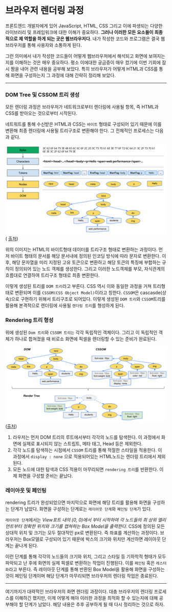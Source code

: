 # 브라우저 렌더링 과정

프론트엔드 개발자에게 있어 JavaScript, HTML, CSS 그리고 이에 파생되는 다양한 라이브러리 및 프레임워크에 대한 이해가 중요하다. **그러나 이러한 모든 요소들이 최종적으로 제 역할을 하게 되는 곳은 웹브라우저다**. 내가 작성한 코드와 프로그램은 결국 웹브라우저를 통해 사용자와 소통하게 된다.

그런 의미에서 내가 작성한 코드들이 어떻게 웹브라우저에서 해석되고 화면에 보여지는지를 이해하는 것은 매우 중요하다. 평소 이에대한 궁금증이 매우 컸기에 이번 기회에 잠시 짬을 내어 관련 내용을 공부해 보았다. 특히 브라우저가 어떻게 HTML과 CSS를 통해 화면을 구성하는지 그 과정에 대해 간략히 정리해 보았다.

---

### DOM Tree 및 CSSOM 트리 생성

모든 렌더링 과정은 브라우저가 네트워크로부터 렌더링에 사용될 항목, 즉 HTML과 CSS를 받아오는 것으로부터 시작된다. 

네트워트를 통해 수신받은 HTML과 CSS는 `바이트` 형태로 구성되어 있기 때문에 이를 변환해 최종 렌더링에 사용될 트리구조로 변환해야 한다. 그 전체적인 프로세스는 다음과 같다.

![full-process-rendering](/img/full-process-rendering.png)( [출처](https://developers.google.com/web/fundamentals/performance/critical-rendering-path/constructing-the-object-model?hl=ko))

위의 이미지는 HTML의 바이트형태 데이터를 트리구조 형태로 변환하는 과정이다. 먼저 바이트 형태의 문서를 해당 문서내에 정의된 인코딩 방식에 따라 문자로 변환한다. 이후, 해당 문자열을 미리 지정된 고유 토큰으로 변환하고 해당 토큰의 특징에 부합하는 규칙이 정의되어 있는 노드 객체를 생성한다. 그리고 이러한 노드객체를 부모, 자식관계의 흐름대로 연결하여 트리구조 형태로 최종 변환한다. 

 이렇게 생성된 트리를 `DOM 트리`라고 부른다. CSS 역시 이와 동일한 과정을 거쳐 트리형태로 변환되며 이를 `CSSOM(CSS Object Model)`이라고 칭한다. `CSSOM`은 cascasde(상속)으로 구현하기 위해서 트리구조로 되어있다. 이렇게 생성된 `DOM 트리`와 `CSSOM`트리를 활용해 본격적으로 렌더링에 사용될 `렌더링 트리`를 형성하게 된다. 


 ### Rendering 트리 형성

 위에 생성된 `Dom 트리`와 `CSSOM 트리는` 각각 독립적인 객체이다. 그리고 이 독립적인 객체가 하나로 합쳐졌을 때 비로소 화면에 픽셀을 렌더링할 수 있는 준비가 완료된다.  

![rendering-tree](/img/render-tree-construction.png)([출처](https://developers.google.com/web/fundamentals/performance/critical-rendering-path/render-tree-construction?hl=ko)) 


1. 라우저는 먼저 DOM 트리의 루트에서부터 각각의 노드를 탐색한다. 이 과정에서 화면에 실제로 표시되지 않는 스트립트, 메타 태그, Head 등은 제외한다.
2. 각각 노드를 탐색하는 시점에서 `CSSOM` 트리를 통해 적절한 스타일을 적용한다. 이 과정에서 `display : none` 으로 적용되어있는 HTML노드는 렌더링 트리에서 제외된다. 
3. 모든 노드에 대한 탐색과 CSS 적용이 마무리되면 `rendering 트리`를 반환한다. 이제 화면을 구성할 준비는 끝났다.


### 레이아웃 및 페인팅

rendering 트리가 완성되었으면 마지막으로 화면에 해당 트리를 활용해 화면을 구성하는 단계가 남았다. 화면을 구성하는 단계로는 `레이아웃 단계`와 `페인팅 단계`가 있다.

`레이아웃 단계`에서는 *View포트 내의 (0, 0)에서 부터 시작하여 각 노드들의 최 상위 엘리먼트부터 정확한 위치와 크기를 캡쳐하는 Box Model을 출력한다*. CSS에 정의된 모든 상대적 위치 및 크기는 모두 절대적인 px로 변환된다. 즉 좌표를 계산하는 과정이다. 브라우저는 Box모델로 구성되어 있기 때문에 박스의 크기와 위치만 계산하면 레이아웃 단계는 끝나게 된다. 

이런 단계를 통해 각각의 노드들의 크기와 위치, 그리고 스타일 등 기하학적 형태가 모두 파악되고 난 후에 화면의 실제 픽셀로 변환하는 작업이 진행된다. 이를 `페인팅` 혹은 `레스터화`라고 부른다. 즉 레이아웃 단계를 통해 반환된 Box Model을 활용해 화면을 구성하는 것이 페인팅 단계이며 해당 단계가 마무리되면 브라우저의 렌더링 작업은 종료된다.

--- 

여기까지가 대략적인 브라우저의 화면 렌더링 과정이다. 대충 브라우저의 렌더링 프로세스를 이해하긴 했지만, 이제 어떻게 해야 이러한 과정을 최적화 할 수 있는지에 대해 공부해야 할 단계가 남았다. 해당 내용은 추후 공부하게 될 때 다시 정리하는 것으로 하자. 
